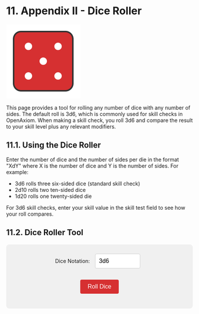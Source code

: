 # 11. Appendix II - Dice Roller

<img src="static/dice_roller.svg" class="section-icon" />

This page provides a tool for rolling any number of dice with any number
of sides. The default roll is 3d6, which is commonly used for skill
checks in OpenAxiom. When making a skill check, you roll 3d6 and compare
the result to your skill level plus any relevant modifiers.

## 11.1. Using the Dice Roller

Enter the number of dice and the number of sides per die in the format
"XdY" where X is the number of dice and Y is the number of sides. For
example:

- 3d6 rolls three six-sided dice (standard skill check)
- 2d10 rolls two ten-sided dice
- 1d20 rolls one twenty-sided die

For 3d6 skill checks, enter your skill value in the skill test field to
see how your roll compares.

## 11.2. Dice Roller Tool

<div id="dice-roller">
  <div style="margin-bottom: 15px;">
    <label for="dice-input">Dice Notation:</label>
    <input type="text" id="dice-input" value="3d6" placeholder="e.g., 3d6">
  </div>

  <div id="skill-input-container" style="margin-bottom: 15px; display: none;">
    <label for="skill-input">Skill Value:</label>
    <input type="number" id="skill-input" placeholder="e.g., 12" min="0" max="30">
  </div>

  <button id="roll-button">Roll Dice</button>
  <div id="results"></div>
</div>

<script>
function getDegreeOfSuccess(rollTotal, targetNumber) {
  if (rollTotal <= 4) {
    return { degree: "Critical Success", description: "Exceptional performance that exceeds normal capabilities", color: "#28a745" };
  } else if (rollTotal <= targetNumber - 5) {
    return { degree: "Exceptional Success", description: "Above-average performance", color: "#20c997" };
  } else if (rollTotal <= targetNumber) {
    return { degree: "Standard Success", description: "Competent performance", color: "#17a2b8" };
  } else if (rollTotal <= targetNumber + 4) {
    return { degree: "Marginal Failure", description: "Near-success", color: "#ffc107" };
  } else if (rollTotal <= targetNumber + 9) {
    return { degree: "Exceptional Failure", description: "Particularly poor performance", color: "#fd7e14" };
  } else if (rollTotal >= 17) {
    return { degree: "Critical Failure", description: "Catastrophic performance", color: "#dc3545" };
  } else {
    // Fallback for edge cases
    return { degree: "Failure", description: "The action failed", color: "#6c757d" };
  }
}

function rollDice(diceNotation, skillValue) {
  // Parse the dice notation (e.g., "3d6")
  const match = diceNotation.match(/^(\d+)d(\d+)$/i);
  if (!match) {
    alert("Please use the format XdY (e.g., 3d6)");
    return;
  }

  const numDice = parseInt(match[1]);
  const numSides = parseInt(match[2]);

  // Validate input
  if (numDice <= 0 || numDice > 100) {
    alert("Number of dice must be between 1 and 100");
    return;
  }

  if (numSides <= 1 || numSides > 100) {
    alert("Number of sides must be between 2 and 100");
    return;
  }

  // Roll the dice
  const rolls = [];
  let total = 0;
  for (let i = 0; i < numDice; i++) {
    const roll = Math.floor(Math.random() * numSides) + 1;
    rolls.push(roll);
    total += roll;
  }

  // Display results
  let resultsHTML = `
    <div style="display: flex; flex-wrap: wrap; gap: 20px; margin-top: 20px; padding: 20px; background-color: #e9e9e9; border-radius: 8px;">
      <div style="flex: 1; min-width: 200px;">
        <h3 style="margin-top: 0; color: white; text-align: center; background-color: #d63031; border-radius: 4px;">Dice Roll</h3>
        <div style="font-size: 24px; font-weight: bold; margin: 10px 0;">${numDice}d${numSides}</div>
        <div style="display: flex; flex-wrap: wrap; gap: 10px; margin: 15px 0;">
  `;

  // Display individual dice
  rolls.forEach((roll, index) => {
    resultsHTML += `
      <div style="width: 50px; height: 50px; background-color: #d63031; color: white; border-radius: 8px; display: flex; align-items: center; justify-content: center; font-size: 20px; font-weight: bold;">
        ${roll}
      </div>
    `;
  });

  resultsHTML += `
        </div>
        <div style="font-size: 32px; font-weight: bold; color: #333; margin: 15px 0;">
          Total: <span style="color: #d63031;">${total}</span>
        </div>
      </div>
  `;

  // If using 3d6 and skill value is provided, add skill test results
  if (numDice === 3 && numSides === 6 && skillValue && !isNaN(skillValue) && skillValue > 0) {
    const targetNumber = parseInt(skillValue);
    const degree = getDegreeOfSuccess(total, targetNumber);

    // Determine success/failure
    const isSuccess = total <= targetNumber;
    const outcome = isSuccess ? "Success" : "Failure";

    resultsHTML += `
      <div style="flex: 1; min-width: 200px; border-left: 4px solid ${degree.color}; padding-left: 15px;">
        <h3 style="margin-top: 0; color: white; text-align: center; background-color: #d63031; border-radius: 4px;">Skill Test</h3>
        <div style="font-size: 20px; margin: 10px 0;">
          <strong>Skill Value:</strong>
          <span style="font-size: 24px; color: #d63031;">${targetNumber}</span>
        </div>
        <div style="font-size: 20px; margin: 15px 0;">
          <strong>Outcome:</strong>
          <span style="font-size: 24px; font-weight: bold; color: ${isSuccess ? '#28a745' : '#dc3545'};">
            ${outcome}
          </span>
        </div>
        <div style="margin: 15px 0;">
          <div style="font-size: 18px; font-weight: bold; color: ${degree.color};">${degree.degree}</div>
          <div style="font-size: 14px; color: #666; margin-top: 5px;">${degree.description}</div>
        </div>
      </div>
    `;
  }

  resultsHTML += `
    </div>
  `;

  const resultsDiv = document.getElementById("results");
  resultsDiv.innerHTML = resultsHTML;
}

function updateSkillInputVisibility() {
  const diceInput = document.getElementById("dice-input");
  const skillInputContainer = document.getElementById("skill-input-container");

  // Show skill input only for 3d6
  if (diceInput.value.toLowerCase() === "3d6") {
    skillInputContainer.style.display = "block";
  } else {
    skillInputContainer.style.display = "none";
  }
}

document.addEventListener("DOMContentLoaded", function() {
  const rollButton = document.getElementById("roll-button");
  const diceInput = document.getElementById("dice-input");
  const skillInput = document.getElementById("skill-input");

  // Update skill input visibility when dice notation changes
  diceInput.addEventListener("input", updateSkillInputVisibility);

  rollButton.addEventListener("click", function() {
    rollDice(diceInput.value, skillInput.value);
  });

  diceInput.addEventListener("keyup", function(event) {
    updateSkillInputVisibility();
    if (event.key === "Enter") {
      rollDice(diceInput.value, skillInput.value);
    }
  });

  skillInput.addEventListener("keyup", function(event) {
    if (event.key === "Enter") {
      rollDice(diceInput.value, skillInput.value);
    }
  });

  // Initial setup
  updateSkillInputVisibility();
  rollDice(diceInput.value, skillInput.value);
});
</script>

<style>
#dice-roller {
  background-color: #f0f0f0;
  padding: 20px;
  border-radius: 8px;
  margin: 20px 0;
  text-align: center;
}

#dice-input, #skill-input {
  padding: 10px;
  font-size: 16px;
  border: 1px solid #ccc;
  border-radius: 4px;
  margin: 5px 10px 15px 10px;
  width: 100px;
}

#roll-button {
  padding: 10px 20px;
  font-size: 16px;
  background-color: #d63031;
  color: white;
  border: none;
  border-radius: 4px;
  cursor: pointer;
}

#roll-button:hover {
  background-color: #c12728;
}

#results {
  margin-top: 20px;
}
</style>
